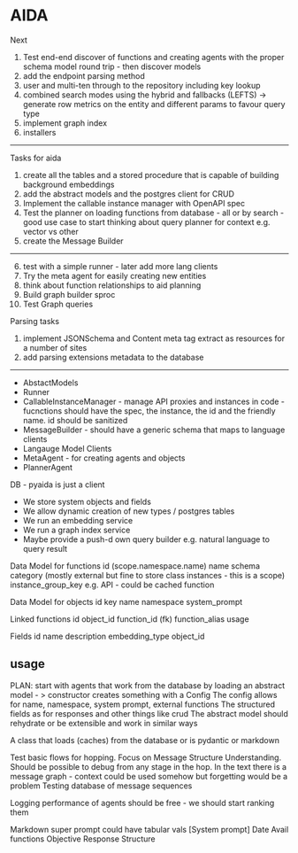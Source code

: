 # AIDA

Next

1. Test end-end discover of functions and creating agents with the proper schema model round trip - then discover models
2. add the endpoint parsing method
3. user and multi-ten through to the repository including key lookup
4. combined search modes using the hybrid and fallbacks (LEFTS) -> generate row metrics on the entity and different params to favour query type
5. implement graph index
6. installers 

----


Tasks for aida
1. create all the tables and a stored procedure that is capable of building background embeddings
2. add the abstract models and the postgres client for CRUD
3. Implement the callable instance manager with OpenAPI spec
4. Test the planner on loading functions from database - all or by search - good use case to start thinking about query planner for context e.g. vector vs other
5. create the Message Builder
-----------
6. test with a simple runner - later add more lang clients
7. Try the meta agent for easily creating new entities
8. think about function relationships to aid planning
9. Build graph builder sproc
10. Test Graph queries

Parsing tasks
1. implement JSONSchema and Content meta tag extract as resources for a number of sites
2. add parsing extensions metadata to the database
------------------------


- AbstactModels 
- Runner
- CallableInstanceManager - manage API proxies and instances in code - fucnctions should have the spec, the instance, the id and the friendly name. id should be sanitized 
- MessageBuilder - should have a generic schema that maps to language clients
- Langauge Model Clients
- MetaAgent - for creating agents and objects
- PlannerAgent

DB - pyaida is just a client
- We store system objects and fields 
- We allow dynamic creation of new types / postgres tables
- We run an embedding service
- We run a graph index service
- Maybe provide a push-d    own query builder e.g. natural language to query result 



Data Model for functions
id (scope.namespace.name)
name
schema
category (mostly external but fine to store class instances - this is a scope)
instance_group_key e.g. API - could be cached function 


Data Model for objects
id
key 
name
namespace
system_prompt

Linked functions
id
object_id
function_id (fk)
function_alias
usage


Fields
id
name
description
embedding_type
object_id




## usage

PLAN: start with agents that work from the database by loading an abstract model - > constructor creates something with a Config
The config allows for name, namespace, system prompt, external functions
The structured fields as for responses and other things like crud
The abstract model should rehydrate or be extensible and work in similar ways


A class that loads (caches) from the database or is pydantic or markdown



Test basic flows for hopping.
Focus on Message Structure Understanding. Should be possible to debug from any stage in the hop.
In the text there is a message graph - context could be used somehow but forgetting would be a problem
Testing database of message sequences 

Logging performance of agents should be free - we should start ranking them


Markdown super prompt could have tabular vals
[System prompt]
Date
Avail functions
Objective
Response Structure

